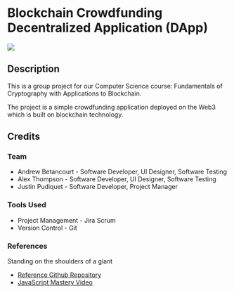 # Blockchain Crowdfunding Decentralized Application (DApp)
![](https://camo.githubusercontent.com/82c9df66b4ff474f6d113da22652eb96ddc73651c34651748a831a14e0881ffa/68747470733a2f2f692e6962622e636f2f6b36706a3051742f6874756d2d362e706e67)  

## Description
This is a group project for our Computer Science course: Fundamentals of Cryptography with Applications to Blockchain. 

The project is a simple crowdfunding application deployed on the Web3 which is built on blockchain technology. 

## Credits
### Team
- Andrew Betancourt - Software Developer, UI Designer, Software Testing
- Alex Thompson - Software Developer, UI Designer, Software Testing
- Justin Pudiquet - Software Developer, Project Manager

### Tools Used
- Project Management - Jira Scrum
- Version Control - Git

### References
Standing on the shoulders of a giant
- [Reference Github Repository](https://github.com/adrianhajdin/project_crowdfunding)
- [JavaScript Mastery Video](https://www.youtube.com/watch?v=BDCT6TYLYdI&list=PLHR5QvDQ7pNKVGRLOQOEDeyZ39Amp6SVH&index=2&t=4s)


